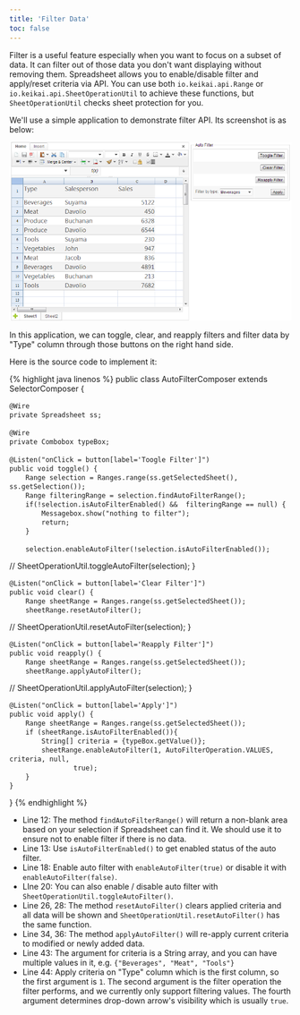 ```yaml
---
title: 'Filter Data'
toc: false
---
```


Filter is a useful feature especially when you want to focus on a subset
of data. It can filter out of those data you don't want displaying
without removing them. Spreadsheet allows you to enable/disable filter
and apply/reset criteria via API. You can use both
`io.keikai.api.Range` or `io.keikai.api.SheetOperationUtil`
to achieve these functions, but `SheetOperationUtil` checks sheet
protection for you.

We'll use a simple application to demonstrate filter API. Its screenshot
is as below:

![](/assets/images/dev-ref/Zss-essentials-filter-example.png)

In this application, we can toggle, clear, and reapply filters and filter data 
by "Type" column through those buttons on the right hand side.

Here is the source code to implement it:

{% highlight java linenos %}
public class AutoFilterComposer extends SelectorComposer<Component> {

    @Wire
    private Spreadsheet ss;

    @Wire
    private Combobox typeBox;
    
    @Listen("onClick = button[label='Toogle Filter']")
    public void toggle() {
        Range selection = Ranges.range(ss.getSelectedSheet(), ss.getSelection());
        Range filteringRange = selection.findAutoFilterRange();
        if(!selection.isAutoFilterEnabled() &&  filteringRange == null) { 
            Messagebox.show("nothing to filter");
            return;
        }
        
        selection.enableAutoFilter(!selection.isAutoFilterEnabled());
        
//      SheetOperationUtil.toggleAutoFilter(selection);
    }
    
    @Listen("onClick = button[label='Clear Filter']")
    public void clear() {
        Range sheetRange = Ranges.range(ss.getSelectedSheet());
        sheetRange.resetAutoFilter();
        
//      SheetOperationUtil.resetAutoFilter(selection);
    }
    
    @Listen("onClick = button[label='Reapply Filter']")
    public void reapply() {
        Range sheetRange = Ranges.range(ss.getSelectedSheet());
        sheetRange.applyAutoFilter();
        
//      SheetOperationUtil.applyAutoFilter(selection);
    }
    
    @Listen("onClick = button[label='Apply']")
    public void apply() {
        Range sheetRange = Ranges.range(ss.getSelectedSheet());
        if (sheetRange.isAutoFilterEnabled()){
            String[] criteria = {typeBox.getValue()};
            sheetRange.enableAutoFilter(1, AutoFilterOperation.VALUES, criteria, null,
                    true);
        }
    }
}
{% endhighlight %}

  - Line 12: The method `findAutoFilterRange()` will return a non-blank
    area based on your selection if Spreadsheet can find it. We should
    use it to ensure not to enable filter if there is no data.
  - Line 13: Use `isAutoFilterEnabled()` to get enabled status of the
    auto filter.
  - Line 18: Enable auto filter with `enableAutoFilter(true)` or disable
    it with `enableAutoFilter(false)`.
  - LIne 20: You can also enable / disable auto filter with
    `SheetOperationUtil.toggleAutoFilter()`.
  - Line 26, 28: The method `resetAutoFilter()` clears applied criteria
    and all data will be shown and
    `SheetOperationUtil.resetAutoFilter()` has the same function.
  - Line 34, 36: The method `applyAutoFilter()` will re-apply current
    criteria to modified or newly added data.
  - Line 43: The argument for criteria is a String array, and you can
    have multiple values in it, e.g. `{"Beverages", "Meat", "Tools"}`
  - Line 44: Apply criteria on "Type" column which is the first column,
    so the first argument is `1`. The second argument is the filter
    operation the filter performs, and we currently only support
    filtering values. The fourth argument determines drop-down arrow's
    visibility which is usually `true`.
